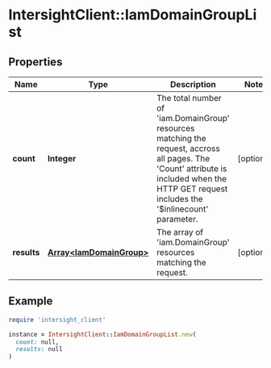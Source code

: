 # IntersightClient::IamDomainGroupList

## Properties

| Name | Type | Description | Notes |
| ---- | ---- | ----------- | ----- |
| **count** | **Integer** | The total number of &#39;iam.DomainGroup&#39; resources matching the request, accross all pages. The &#39;Count&#39; attribute is included when the HTTP GET request includes the &#39;$inlinecount&#39; parameter. | [optional] |
| **results** | [**Array&lt;IamDomainGroup&gt;**](IamDomainGroup.md) | The array of &#39;iam.DomainGroup&#39; resources matching the request. | [optional] |

## Example

```ruby
require 'intersight_client'

instance = IntersightClient::IamDomainGroupList.new(
  count: null,
  results: null
)
```

